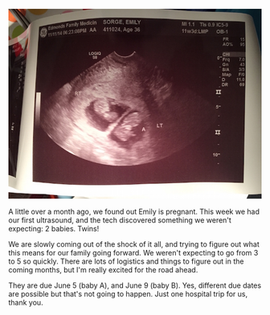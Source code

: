![Twins!](assets/2014-11-11-08-18-2.jpg)

A little over a month ago, we found out Emily is pregnant. This week we had our first ultrasound, and the tech discovered something we weren't expecting: 2 babies. Twins!

We are slowly coming out of the shock of it all, and trying to figure out what this means for our family going forward. We weren't expecting to go from 3 to 5 so quickly. There are lots of logistics and things to figure out in the coming months, but I'm really excited for the road ahead.

They are due June 5 (baby A), and June 9 (baby B). Yes, different due dates are possible but that's not going to happen. Just one hospital trip for us, thank you.
